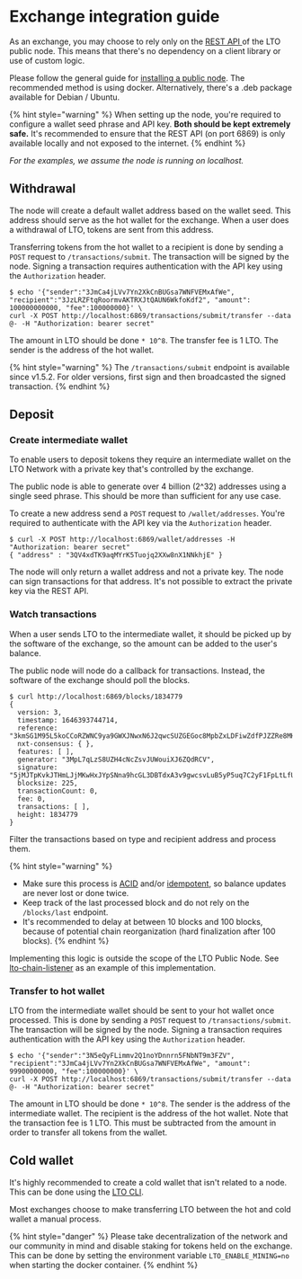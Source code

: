 # Exchange integration guide

As an exchange, you may choose to rely only on the [REST API ](rest-api/)of the LTO public node. This means that there's no dependency on a client library or use of custom logic.

Please follow the general guide for [installing a public node](installation-guide/). The recommended method is using docker. Alternatively, there's a .deb package available for Debian / Ubuntu.

{% hint style="warning" %}
When setting up the node, you're required to configure a wallet seed phrase and API key. **Both should be kept extremely safe.** It's recommended to ensure that the REST API (on port 6869) is only available locally and not exposed to the internet.
{% endhint %}

_For the examples, we assume the node is running on localhost._

## Withdrawal

The node will create a default wallet address based on the wallet seed. This address should serve as the hot wallet for the exchange. When a user does a withdrawal of LTO, tokens are sent from this address.

Transferring tokens from the hot wallet to a recipient is done by sending a `POST` request to `/transactions/submit`. The transaction will be signed by the node. Signing a transaction requires authentication with the API key using the `Authorization` header.

```
$ echo '{"sender":"3JmCa4jLVv7Yn2XkCnBUGsa7WNFVEMxAfWe", "recipient":"3JzLRZFtqRoormvAKTRXJtQAUN6WkfoKdf2", "amount": 100000000000, "fee":100000000}' \
curl -X POST http://localhost:6869/transactions/submit/transfer --data @- -H "Authorization: bearer secret"
```

The amount in LTO should be done `* 10^8`. The transfer fee is 1 LTO. The sender is the address of the hot wallet.

{% hint style="warning" %}
The `/transactions/submit` endpoint is available since v1.5.2. For older versions, first sign and then broadcasted the signed transaction.
{% endhint %}

## Deposit

### Create intermediate wallet

To enable users to deposit tokens they require an intermediate wallet on the LTO Network with a private key that's controlled by the exchange.

The public node is able to generate over 4 billion (2^32) addresses using a single seed phrase. This should be more than sufficient for any use case.

To create a new address send a `POST` request to `/wallet/addresses`. You're required to authenticate with the API key via the `Authorization` header.

```
$ curl -X POST http://localhost:6869/wallet/addresses -H "Authorization: bearer secret"
{ "address" : "3QV4xdTK9aqMYrK5Tuojq2XXw8nX1NNkhjE" }
```

The node will only return a wallet address and not a private key. The node can sign transactions for that address. It's not possible to extract the private key via the REST API.

### Watch transactions

When a user sends LTO to the intermediate wallet, it should be picked up by the software of the exchange, so the amount can be added to the user's balance.

The public node will node do a callback for transactions. Instead, the software of the exchange should poll the blocks.

```
$ curl http://localhost:6869/blocks/1834779
{
  version: 3,
  timestamp: 1646393744714,
  reference: "3kmSG1M95L5koCCoRZWNC9ya9GWXJNwxN6J2qwcSUZGEGoc8MpbZxLDFiwZdfPJZZRe8MHpsZR81gECwh3EG86am",
  nxt-consensus: { },
  features: [ ],
  generator: "3MpL7qLzS8UZH4cNcZsvJUWouiXJ6ZQdRCV",
  signature: "5jMJTpKvkJTHmLJjMKwHxJYpSNna9hcGL3DBTdxA3v9gwcsvLuB5yP5uq7C2yF1FpLtLfUAtJkMqm2yaChnuWnrq",
  blocksize: 225,
  transactionCount: 0,
  fee: 0,
  transactions: [ ],
  height: 1834779
}
```

Filter the transactions based on type and recipient address and process them.



{% hint style="warning" %}
* Make sure this process is [ACID](https://en.wikipedia.org/wiki/ACID) and/or [idempotent](https://en.wikipedia.org/wiki/Idempotence), so balance updates are never lost or done twice.
* Keep track of the last processed block and do not rely on the `/blocks/last` endpoint.
* It's recommended to delay at between 10 blocks and 100 blocks, because of potential chain reorganization (hard finalization after 100 blocks).
{% endhint %}

Implementing this logic is outside the scope of the LTO Public Node. See [lto-chain-listener](https://github.com/ltonetwork/lto-chain-listener) as an example of this implementation.

### Transfer to hot wallet

LTO from the intermediate wallet should be sent to your hot wallet once processed. This is done by sending a `POST` request to `/transactions/submit`. The transaction will be signed by the node. Signing a transaction requires authentication with the API key using the `Authorization` header.

```
$ echo '{"sender":"3N5eQyFLimmv2Q1noYDnnrn5FNbNT9m3FZV", "recipient":"3JmCa4jLVv7Yn2XkCnBUGsa7WNFVEMxAfWe", "amount": 99900000000, "fee":100000000}' \
curl -X POST http://localhost:6869/transactions/submit/transfer --data @- -H "Authorization: bearer secret"
```

The amount in LTO should be done `* 10^8`. The sender is the address of the intermediate wallet. The recipient is the address of the hot wallet. Note that the transaction fee is 1 LTO. This must be subtracted from the amount in order to transfer all tokens from the wallet.

## Cold wallet

It's highly recommended to create a cold wallet that isn't related to a node. This can be done using the [LTO CLI](../../wallets/lto-cli.md).

Most exchanges choose to make transferring LTO between the hot and cold wallet a manual process.

{% hint style="danger" %}
Please take decentralization of the network and our community in mind and disable staking for tokens held on the exchange. This can be done by setting the environment variable `LTO_ENABLE_MINING=no` when starting the docker container.
{% endhint %}
